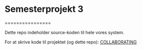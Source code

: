# Semesterprojekt 3
================

Dette repo indeholder source-koden til hele vores system.

For at skrive kode til projektet (og dette repo):
[COLLABORATING](https://github.com/BjornNorgaard/semesterprojekt3/blob/master/COLLABORATING)

